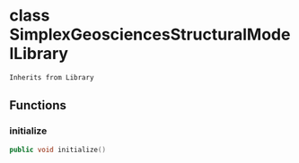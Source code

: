 # class SimplexGeosciencesStructuralModelLibrary


```cpp
Inherits from Library
```



## Functions

### initialize

```cpp
public void initialize()
```




